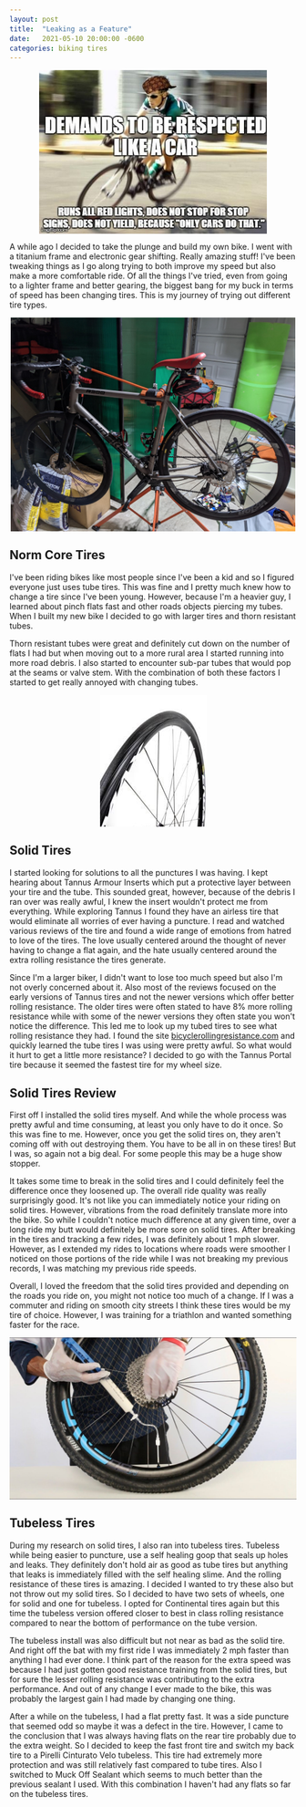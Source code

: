 ```yaml
---
layout: post
title:  "Leaking as a Feature"
date:   2021-05-10 20:00:00 -0600
categories: biking tires
---
```


<img alt="Biker" src="/assets/biking/biker.jpeg" style="display: block; margin: 0 auto; width: 400px;">

A while ago I decided to take the plunge and build my own bike. I went with a titanium frame and electronic gear shifting. Really amazing stuff! I've been tweaking things as I go along trying to both improve my speed but also make a more comfortable ride. Of all the things I've tried, even from going to a lighter frame and better gearing, the biggest bang for my buck in terms of speed has been changing tires. This is my journey of trying out different tire types.

<img alt="road panther" src="/assets/biking/road-panther.jpeg" style="display: block; margin: 0 auto; width: 500px;">

## Norm Core Tires

I've been riding bikes like most people since I've been a kid and so I figured everyone just uses tube tires. This was fine and I pretty much knew how to change a tire since I've been young. However, because I'm a heavier guy, I learned about pinch flats fast and other roads objects piercing my tubes. When I built my new bike I decided to go with larger tires and thorn resistant tubes.

Thorn resistant tubes were great and definitely cut down on the number of flats I had but when moving out to a more rural area I started running into more road debris. I also started to encounter sub-par tubes that would pop at the seams or valve stem. With the combination of both these factors I started to get really annoyed with changing tubes.

<img alt="Tannus Tire" src="/assets/biking/tannus.jpeg" style="display: block; margin: 0 auto;">

## Solid Tires

I started looking for solutions to all the punctures I was having. I kept hearing about Tannus Armour Inserts which put a protective layer between your tire and the tube. This sounded great, however, because of the debris I ran over was really awful, I knew the insert wouldn't protect me from everything.
While exploring Tannus I found they have an airless tire that would eliminate all worries of ever having a puncture. I read and watched various reviews of the tire and found a wide range of emotions from hatred to love of the tires. The love usually centered around the thought of never having to change a flat again, and the hate usually centered around the extra rolling resistance the tires generate.

Since I'm a larger biker, I didn't want to lose too much speed but also I'm not overly concerned about it. Also most of the reviews focused on the early versions of Tannus tires and not the newer versions which offer better rolling resistance. The older tires were often stated to have 8% more rolling resistance while with some of the newer versions they often state you won't notice the difference. This led me to look up my tubed tires to see what rolling resistance they had. I found the site [bicyclerollingresistance.com](https://www.bicyclerollingresistance.com/) and quickly learned the tube tires I was using were pretty awful. So what would it hurt to get a little more resistance? I decided to go with the Tannus Portal tire because it seemed the fastest tire for my wheel size.

## Solid Tires Review

First off I installed the solid tires myself. And while the whole process was pretty awful and time consuming, at least you only have to do it once. So this was fine to me. However, once you get the solid tires on, they aren't coming off with out destroying them. You have to be all in on these tires! But I was, so again not a big deal. For some people this may be a huge show stopper.

It takes some time to break in the solid tires and I could definitely feel the difference once they loosened up. The overall ride quality was really surprisingly good. It's not like you can immediately notice your riding on solid tires. However, vibrations from the road definitely translate more into the bike. So while I couldn't notice much difference at any given time, over a long ride my butt would definitely be more sore on solid tires. After breaking in the tires and tracking a few rides, I was definitely about 1 mph slower. However, as I extended my rides to locations where roads were smoother I noticed on those portions of the ride while I was not breaking my previous records, I was matching my previous ride speeds.

Overall, I loved the freedom that the solid tires provided and depending on the roads you ride on, you might not notice too much of a change. If I was a commuter and riding on smooth city streets I think these tires would be my tire of choice. However, I was training for a triathlon and wanted something faster for the race.

<img alt="tubeless tire" src="/assets/biking/tubeless.jpeg" style="display: block; margin: 0 auto; width: 600px;">

## Tubeless Tires

During my research on solid tires, I also ran into tubeless tires. Tubeless while being easier to puncture, use a self healing goop that seals up holes and leaks. They definitely don't hold air as good as tube tires but anything that leaks is immediately filled with the self healing slime. And the rolling resistance of these tires is amazing. I decided I wanted to try these also but not throw out my solid tires. So I decided to have two sets of wheels, one for solid and one for tubeless. I opted for Continental tires again but this time the tubeless version offered closer to best in class rolling resistance compared to near the bottom of performance on the tube version.

The tubeless install was also difficult but not near as bad as the solid tire. And right off the bat with my first ride I was immediately 2 mph faster than anything I had ever done. I think part of the reason for the extra speed was because I had just gotten good resistance training from the solid tires, but for sure the lesser rolling resistance was contributing to the extra performance.  And out of any change I ever made to the bike, this was probably the largest gain I had made by changing one thing.

After a while on the tubeless, I had a flat pretty fast. It was a side puncture that seemed odd so maybe it was a defect in the tire. However, I came to the conclusion that I was always having flats on the rear tire probably due to the extra weight. So I decided to keep the fast front tire and switch my back tire to a Pirelli Cinturato Velo tubeless. This tire had extremely more protection and was still relatively fast compared to tube tires. Also I switched to Muck Off Sealant which seems to much better than the previous sealant I used. With this combination I haven't had any flats so far on the tubeless tires.
